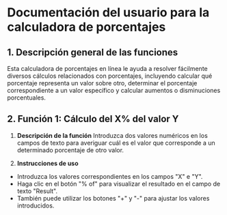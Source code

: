 # Documentación del usuario para la calculadora de porcentajes

## 1. Descripción general de las funciones

Esta calculadora de porcentajes en línea le ayuda a resolver fácilmente diversos cálculos relacionados con porcentajes, incluyendo calcular qué porcentaje representa un valor sobre otro, determinar el porcentaje correspondiente a un valor específico y calcular aumentos o disminuciones porcentuales.

## 2. Función 1: Cálculo del X% del valor Y

1. **Descripción de la función**
Introduzca dos valores numéricos en los campos de texto para averiguar cuál es el valor que corresponde a un determinado porcentaje de otro valor.

2. **Instrucciones de uso**
* Introduzca los valores correspondientes en los campos "X" e "Y".
* Haga clic en el botón "% of" para visualizar el resultado en el campo de texto "Result".
* También puede utilizar los botones "+" y "-" para ajustar los valores introducidos.